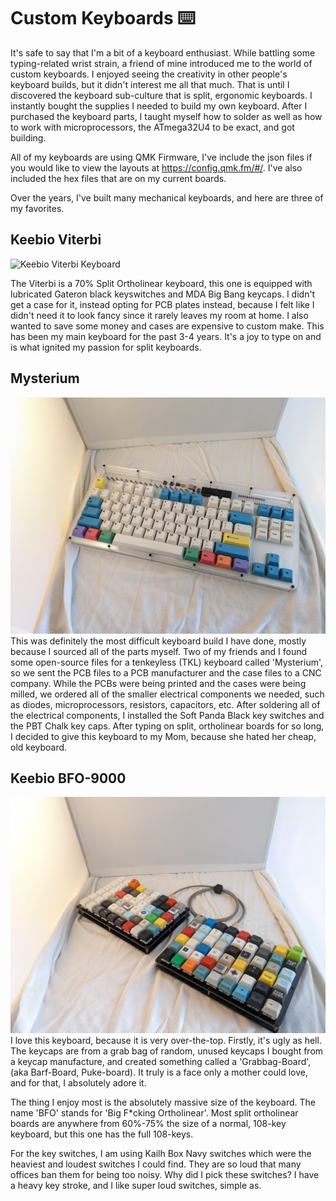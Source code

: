 # Custom Keyboards ⌨️
It's safe to say that I'm a bit of a keyboard enthusiast. 
While battling some typing-related wrist strain, a friend of mine introduced me to the world of custom keyboards.
I enjoyed seeing the creativity in other people's keyboard builds, but it didn't interest me all that much.
That is until I discovered the keyboard sub-culture that is split, ergonomic keyboards. 
I instantly bought the supplies I needed to build my own keyboard.
After I purchased the keyboard parts, I taught myself how to solder as well as how to work with microprocessors, the ATmega32U4 to be exact, and got building.

All of my keyboards are using QMK Firmware, I've include the json files if you would like to view the layouts at https://config.qmk.fm/#/. 
I've also included the hex files that are on my current boards.

Over the years, I've built many mechanical keyboards, and here are three of my favorites.

## Keebio Viterbi
![Keebio Viterbi Keyboard](https://user-images.githubusercontent.com/56559210/164785447-65404a44-33fb-4cfe-b682-88249f930bfe.jpg "Keebio Viterbi Keyboard")

The Viterbi is a 70% Split Ortholinear keyboard, 
this one is equipped with lubricated Gateron black keyswitches and MDA Big Bang keycaps. 
I didn't get a case for it, instead opting for PCB plates instead, 
because I felt like I didn't need it to look fancy since it rarely leaves my room at home. 
I also wanted to save some money and cases are expensive to custom make.
This has been my main keyboard for the past 3-4 years. 
It's a joy to type on and is what ignited my passion for split keyboards.

## Mysterium
![Mysterium Keyboard](https://github.com/robby-latourette/Portfolio/blob/main/Keyboard%20Projects/Mysterium/PXL_20220422_193144777.MP.jpg "Mysterium Keyboard")
This was definitely the most difficult keyboard build I have done, mostly because I sourced all of the parts myself. 
Two of my friends and I found some open-source files for a tenkeyless (TKL) keyboard called 'Mysterium', 
so we sent the PCB files to a PCB manufacturer and the case files to a CNC company. 
While the PCBs were being printed and the cases were being milled, we ordered all of the smaller electrical components we needed, 
such as diodes, microprocessors, resistors, capacitors, etc.
After soldering all of the electrical components, I installed the Soft Panda Black key switches and the PBT Chalk key caps.
After typing on split, ortholinear boards for so long, I decided to give this keyboard to my Mom, because she hated her cheap, old keyboard.

## Keebio BFO-9000
![Keebio BFO-9000 Keyboard](https://github.com/robby-latourette/Portfolio/blob/main/Keyboard%20Projects/BFO-9000/PXL_20220422_194022316.jpg "Keebio BFO-9000 Keyboard")
I love this keyboard, because it is very over-the-top. 
Firstly, it's ugly as hell. 
The keycaps are from a grab bag of random, unused keycaps I bought from a keycap manufacture, and created something called a 'Grabbag-Board', (aka Barf-Board, Puke-board).
It truly is a face only a mother could love, and for that, I absolutely adore it.

The thing I enjoy most is the absolutely massive size of the keyboard. 
The name 'BFO' stands for 'Big F\*cking Ortholinear'.
Most split ortholinear boards are anywhere from 60%-75% the size of a normal, 108-key keyboard, but this one has the full 108-keys.

For the key switches, I am using Kailh Box Navy switches which were the heaviest and loudest switches I could find.
They are so loud that many offices ban them for being too noisy.
Why did I pick these switches? 
I have a heavy key stroke, and I like super loud switches, simple as. 

